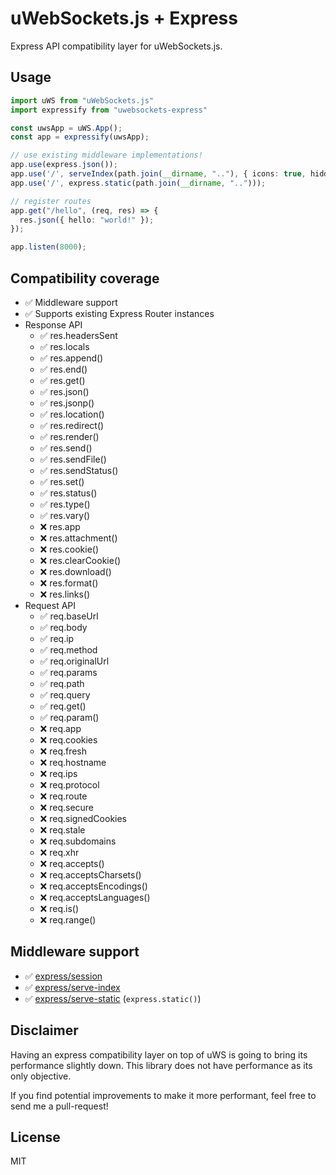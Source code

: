 # uWebSockets.js + Express

Express API compatibility layer for uWebSockets.js.

## Usage

```typescript
import uWS from "uWebSockets.js"
import expressify from "uwebsockets-express"

const uwsApp = uWS.App();
const app = expressify(uwsApp);

// use existing middleware implementations!
app.use(express.json());
app.use('/', serveIndex(path.join(__dirname, ".."), { icons: true, hidden: true }))
app.use('/', express.static(path.join(__dirname, "..")));

// register routes
app.get("/hello", (req, res) => {
  res.json({ hello: "world!" });
});

app.listen(8000);
```

## Compatibility coverage

- ✅ Middleware support
- ✅ Supports existing Express Router instances
- Response API
  - ✅ res.headersSent
  - ✅ res.locals
  - ✅ res.append()
  - ✅ res.end()
  - ✅ res.get()
  - ✅ res.json()
  - ✅ res.jsonp()
  - ✅ res.location()
  - ✅ res.redirect()
  - ✅ res.render()
  - ✅ res.send()
  - ✅ res.sendFile()
  - ✅ res.sendStatus()
  - ✅ res.set()
  - ✅ res.status()
  - ✅ res.type()
  - ✅ res.vary()
  - ❌ res.app
  - ❌ res.attachment()
  - ❌ res.cookie()
  - ❌ res.clearCookie()
  - ❌ res.download()
  - ❌ res.format()
  - ❌ res.links()
- Request API
  - ✅ req.baseUrl
  - ✅ req.body
  - ✅ req.ip
  - ✅ req.method
  - ✅ req.originalUrl
  - ✅ req.params
  - ✅ req.path
  - ✅ req.query
  - ✅ req.get()
  - ✅ req.param()
  - ❌ req.app
  - ❌ req.cookies
  - ❌ req.fresh
  - ❌ req.hostname
  - ❌ req.ips
  - ❌ req.protocol
  - ❌ req.route
  - ❌ req.secure
  - ❌ req.signedCookies
  - ❌ req.stale
  - ❌ req.subdomains
  - ❌ req.xhr
  - ❌ req.accepts()
  - ❌ req.acceptsCharsets()
  - ❌ req.acceptsEncodings()
  - ❌ req.acceptsLanguages()
  - ❌ req.is()
  - ❌ req.range()

## Middleware support
- ✅ [express/session](https://github.com/expressjs/session)
- ✅ [express/serve-index](https://github.com/expressjs/serve-index)
- ✅ [express/serve-static](https://github.com/expressjs/serve-static) (`express.static()`)


## Disclaimer

Having an express compatibility layer on top of uWS is going to bring its performance slightly down. This library does not have performance as its only objective.

If you find potential improvements to make it more performant, feel free to send me a pull-request!

## License

MIT
